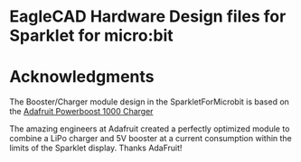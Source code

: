 # EagleCAD Hardware Design files for Sparklet for micro:bit

# Acknowledgments
The Booster/Charger module design in the SparkletForMicrobit is based on the [Adafruit Powerboost 1000 Charger](https://www.adafruit.com/product/2465)

The amazing engineers at Adafruit created a perfectly optimized module to combine a LiPo charger and 5V booster at a current consumption within the limits of the Sparklet display. Thanks AdaFruit!
